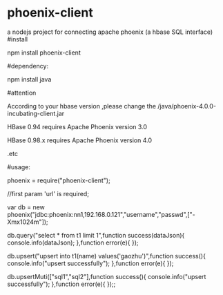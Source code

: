 phoenix-client
==============

a nodejs project for connecting apache phoenix (a hbase SQL interface)
#install

npm install phoenix-client

#dependency:

npm install java

#attention

According to your hbase version ,please change the /java/phoenix-4.0.0-incubating-client.jar

HBase 0.94 requires Apache Phoenix version 3.0

HBase 0.98.x requires Apache Phoenix version 4.0

.etc

#usage:

phoenix = require("phoenix-client");

//first param 'url' is required;

var db = new phoenix("jdbc:phoenix:nn1,192.168.0.121","username","passwd",["-Xmx1024m"]);


db.query("select * from t1 limit 1",function success(dataJson){
    console.info(dataJson);
},function error(e){
});

db.upsert("upsert into t1(name) values('gaozhu')",function success(){
    console.info("upsert successfully");
},function error(e){
});

db.upsertMuti(["sql1","sql2"],function success(){
    console.info("upsert successfully");
},function error(e){
});;

